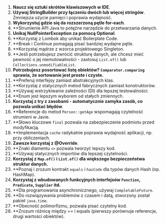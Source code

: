 1. **Naucz się sztuki skrótów klawiszowych w IDE**.
2. **Używaj StringBuilder przy łączeniu dwóch lub więcej stringów**. Zmniejsza użycie pamięci i poprawia wydajność.
3.  **Wykorzystuj gdzie się da rozszerzoną pętle for-each**.
4. **Strumienie API Java to potężne narzędzie do przetwarzania danych.    
5. **Unikaj NullPointerException za pomocą Optional**.
6. **Korzystaj z Lombok aby unikać Boilerplate Code.
7. **Break i Continue pomagają pisać bardziej wydajne pętle.
8. **Korzystaj mądrze z wzorca projektowego Singleton.
9. **Jeśli potrzebujesz zwrócić strukturę danych, ale chcesz mieć pewność o jej niemutowalności - zastosuj `List.of()` lub `Collections.unmodifiableList`.
10. **Potrzebujesz posortować listę obiektów? `Comparator.comparing` sprawia, że sortowanie jest proste i czyste.**
11. **Preferuj interfejsy zamiast abstrakcyjnych klas.
12. **Korzystaj z statycznych metod fabrycznych zamiast konstruktorów.
13. **Używaj wstrzykiwanie zależności (DI) dla lepszej testowalności.
14. **Enum jest lepszym wyborem od stałych zmiennych.
15. **Korzystaj z try z zasobami - automatycznie zamyka zasób, co pozwala unikać błędów**.
16. **Referencje do metod `Person::getAge` wspomagają czytelność strumieni w Javie.
17. **Słowo kluczowe `final` pozwala na zabezpieczenie podmiotu przed modyfikacją.
18. **Implementacja `cache` radykalnie poprawia wydajność aplikacji, np. przy obliczeniach.
19. **Zawsze korzystaj z @Override**.
20. **Znaki diamentu `<>` pozwala tworzyć lepszy kod.
21. **Używaj statycznych importów dla lepszej czytelności.
22. **Korzystaj z `Map.of()` i `List.of()` dla większego bezpieczeństwa struktur danych.** 
23. **Poznaj i zrozum kontrakt `equals` i `hasCode` dla typów danych Hash (np. HashMap).
24. **Korzystaj z wbudowanych funkcyjnych interfejsów `Function`, `Predicate`, `Supplier` itd.**
25. **Dla programowania asynchronicznego, używaj `CompletableFuture`.
26. **Do rozwiązywania problemów z czasem i datą, stworzony został pakiet `java.time`.
27. **Obecność polimorfizmu, pozwala pisać czytelny kod.
28. **Zrozum różnicę między == i equals (pierwszy porównuje referencje, drugi wartości obiektów).
